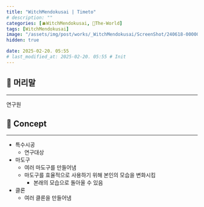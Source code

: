 ```yaml
---
title: "WitchMendokusai | Timeto"
# description: ""
categories: [🫐WitchMendokusai, 🥥The-World]
tags: [WitchMendokusai]
image: "/assets/img/post/works/_WitchMendokusai/ScreenShot/240618-000000.png"
hidden: true

date: 2025-02-20. 05:55
# last_modified_at: 2025-02-20. 05:55 # Init
---
```


## 📀 머리말

---

연구원  

## 📀 Concept

---

- 특수시공
  - 연구대상
- 마도구
  - 여러 마도구를 만들어냄
  - 마도구를 효율적으로 사용하기 위해 본인의 모습을 변화시킴
    - 본래의 모습으로 돌아올 수 있음
- 클론
  - 여러 클론을 만들어냄
